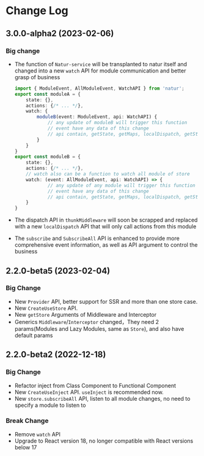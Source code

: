 # Change Log


## 3.0.0-alpha2 (2023-02-06)

### Big change

- The function of `Natur-service` will be transplanted to natur itself and changed into a new `watch` API for module communication and better grasp of business

    ```ts
    import { ModuleEvent, AllModuleEvent, WatchAPI } from 'natur';
    export const moduleA = {
        state: {},
        actions: {/* ... */},
        watch: {
            moduleB(event: ModuleEvent, api: WatchAPI) {
                // any update of moduleB will trigger this function
                // event have any data of this change
                // api contain, getState, getMaps, localDispatch, getStore API etc.
            }
        }
    }
    export const moduleB = {
        state: {},
        actions: {/* ... */},
        // watch also can be a function to watch all module of store
        watch: (event: AllModuleEvent, api: WatchAPI) => { 
                // any update of any module will trigger this function
                // event have any data of this change
                // api contain, getState, getMaps, localDispatch, getStore API etc.
        }
    }
    ```
- The dispatch API in `thunkMiddleware` will soon be scrapped and replaced with a new `localDispatch` API that will only call actions from this module
- The `subscribe` and `SubscribeAll` API is enhanced to provide more comprehensive event information, as well as API argument to control the business

## 2.2.0-beta5 (2023-02-04)

### Big Change

- New `Provider` API, better support for SSR and more than one store case.
- New `CreateUseStore` API.
- New `getStore` Arguments of Middleware and Interceptor
- Generics `Middleware`/`Interceptor` changed，They need 2 params(Modules and Lazy Modules, same as `Store`), and also have default params

## 2.2.0-beta2 (2022-12-18)

### Big Change

- Refactor inject from Class Component to Functional Component
- New `CreateUseInject` API. `useInject` is recommended now.
- New `store.subscribeAll` API, listen to all module changes, no need to specify a module to listen to

### Break Change

- Remove `watch` API
- Upgrade to React version 18, no longer compatible with React versions below 17
